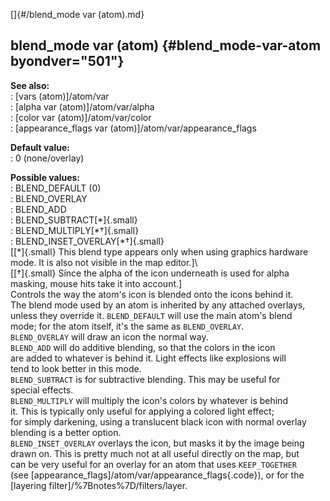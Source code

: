 []{#/blend_mode var (atom).md}    
## blend_mode var (atom) {#blend_mode-var-atom byondver="501"}    
**See also:**    
:   [vars (atom)]/atom/var    
:   [alpha var (atom)]/atom/var/alpha    
:   [color var (atom)]/atom/var/color    
:   [appearance_flags var (atom)]/atom/var/appearance_flags    
<!-- -->    
**Default value:**    
:   0 (none/overlay)    
<!-- -->    
**Possible values:**    
:   BLEND_DEFAULT (0)    
:   BLEND_OVERLAY    
:   BLEND_ADD    
:   BLEND_SUBTRACT[\*]{.small}    
:   BLEND_MULTIPLY[\*†]{.small}    
:   BLEND_INSET_OVERLAY[\*†]{.small}    
\[[\*]{.small} This blend type appears only when using graphics hardware    
mode. It is also not visible in the map editor.\]\    
\[[†]{.small} Since the alpha of the icon underneath is used for alpha    
masking, mouse hits take it into account.\]    
Controls the way the atom\'s icon is blended onto the icons behind it.    
The blend mode used by an atom is inherited by any attached overlays,    
unless they override it. `BLEND_DEFAULT` will use the main atom\'s blend    
mode; for the atom itself, it\'s the same as `BLEND_OVERLAY`.    
`BLEND_OVERLAY` will draw an icon the normal way.    
`BLEND_ADD` will do additive blending, so that the colors in the icon    
are added to whatever is behind it. Light effects like explosions will    
tend to look better in this mode.    
`BLEND_SUBTRACT` is for subtractive blending. This may be useful for    
special effects.    
`BLEND_MULTIPLY` will multiply the icon\'s colors by whatever is behind    
it. This is typically only useful for applying a colored light effect;    
for simply darkening, using a translucent black icon with normal overlay    
blending is a better option.    
`BLEND_INSET_OVERLAY` overlays the icon, but masks it by the image being    
drawn on. This is pretty much not at all useful directly on the map, but    
can be very useful for an overlay for an atom that uses `KEEP_TOGETHER`    
(see [appearance_flags]/atom/var/appearance_flags{.code}), or for the    
[layering filter]/%7Bnotes%7D/filters/layer.  